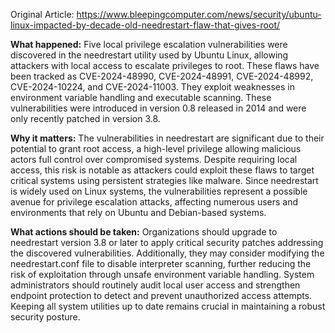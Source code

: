 Original Article: https://www.bleepingcomputer.com/news/security/ubuntu-linux-impacted-by-decade-old-needrestart-flaw-that-gives-root/

**What happened:** Five local privilege escalation vulnerabilities were discovered in the needrestart utility used by Ubuntu Linux, allowing attackers with local access to escalate privileges to root. These flaws have been tracked as CVE-2024-48990, CVE-2024-48991, CVE-2024-48992, CVE-2024-10224, and CVE-2024-11003. They exploit weaknesses in environment variable handling and executable scanning. These vulnerabilities were introduced in version 0.8 released in 2014 and were only recently patched in version 3.8.

**Why it matters:** The vulnerabilities in needrestart are significant due to their potential to grant root access, a high-level privilege allowing malicious actors full control over compromised systems. Despite requiring local access, this risk is notable as attackers could exploit these flaws to target critical systems using persistent strategies like malware. Since needrestart is widely used on Linux systems, the vulnerabilities represent a possible avenue for privilege escalation attacks, affecting numerous users and environments that rely on Ubuntu and Debian-based systems.

**What actions should be taken:** Organizations should upgrade to needrestart version 3.8 or later to apply critical security patches addressing the discovered vulnerabilities. Additionally, they may consider modifying the needrestart.conf file to disable interpreter scanning, further reducing the risk of exploitation through unsafe environment variable handling. System administrators should routinely audit local user access and strengthen endpoint protection to detect and prevent unauthorized access attempts. Keeping all system utilities up to date remains crucial in maintaining a robust security posture.